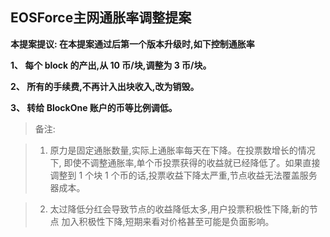 ## EOSForce主网通胀率调整提案

**本提案提议: 在本提案通过后第一个版本升级时,如下控制通胀率**

**1、 每个 block 的产出,从 10 币/块,调整为 3 币/块。**

**2、 所有的手续费,不再计入出块收入,改为销毁。**

 **3、 转给 BlockOne 账户的币等比例调低。**

> 备注:

> 1. 原力是固定通胀数量,实际上通胀率每天在下降。在投票数增长的情况下, 即使不调整通胀率,单个币投票获得的收益就已经降低了。如果直接调整到 1 个块 1 个币的话,投票收益下降太严重,节点收益无法覆盖服务器成本。

> 2. 太过降低分红会导致节点的收益降低太多,用户投票积极性下降,新的节点 加入积极性下降,短期来看对价格甚至可能是负面影响。
